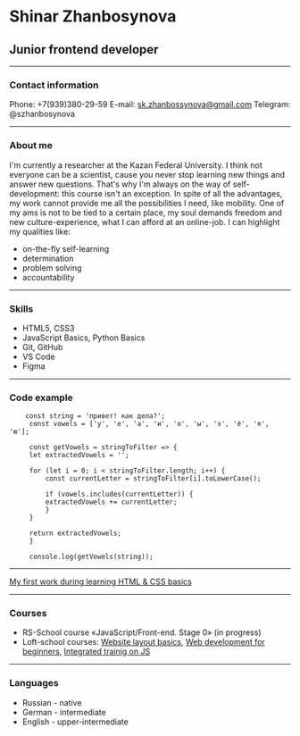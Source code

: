 # Shinar Zhanbosynova
## Junior frontend developer
***
### Contact information
Phone: +7(939)380-29-59
E-mail: sk.zhanbossynova@gmail.com
Telegram: @szhanbosynova

***

### About me
I'm currently a researcher at the Kazan Federal University. I think not everyone can be a scientist, cause you never stop learning new things and answer new questions. That's why I'm always on the way of self-development: this course isn't an exception. In spite of all the advantages, my work cannot provide me all the possibilities I need, like mobility. One of my ams is not to be tied to a certain place, my soul demands freedom and new culture-experience, what I can afford at an online-job. 
I can highlight my qualities like: 
+ on-the-fly self-learning
+ determination 
+ problem solving
+ accountability

***

### Skills
+ HTML5, CSS3
+ JavaScript Basics, Python Basics
+ Git, GitHub
+ VS Code
+ Figma

***

### Code example
``` 
    const string = 'привет! как дела?';
     const vowels = ['у', 'е', 'а', 'и', 'о', 'ы', 'э', 'ё', 'я', 'ю'];

     const getVowels = stringToFilter => {
     let extractedVowels = '';

     for (let i = 0; i < stringToFilter.length; i++) {
         const currentLetter = stringToFilter[i].toLowerCase();

         if (vowels.includes(currentLetter)) {
         extractedVowels += currentLetter;
         }
     }

     return extractedVowels;
     }

     console.log(getVowels(string)); 
```
***

[My first work during learning HTML & CSS basics](https://shzhanbossynova.github.io/Air-Asia/welcomepage)

***

### Courses
+ RS-School course «JavaScript/Front-end. Stage 0» (in progress)
+ Loft-school courses: [Website layout basics](https://loftschool.com/diploma/GD1700162256/en/pdf), [Web development for beginners](https://loftschool.com/diploma/LS1700162256/en/pdf), [Integrated trainig on JS](https://loftschool.com/diploma/LH1700162256/en/pdf)

***

### Languages
+ Russian - native
+ German - intermediate
+ English - upper-intermediate